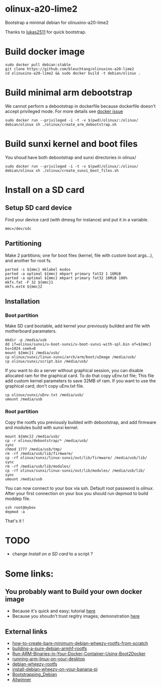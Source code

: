 olinux-a20-lime2
==========

Bootstrap a minimal debian for olinuxino-a20-lime2

Thanks to [lukas2511](https://github.com/lukas2511/olinuxino-a20-micro) for
quick bootstrap.

# Build docker image

```shell
sudo docker pull debian:stable
git clone https://github.com/bleuchtang/olinuxino-a20-lime2
cd olinuxino-a20-lime2 && sudo docker build -t debian/olinux .
```

# Build minimal arm debootstrap

We cannot perform a debootstrap in dockerfile because dockerfile doesn't accept
privileged mode. For more details see [docker
issue](https://github.com/docker/docker/issues/1916) 

```shell
sudo docker run --privileged -i -t -v $(pwd)/olinux/:/olinux/ debian/olinux sh ./olinux/create_arm_debootstrap.sh
```

# Build sunxi kernel and boot files

You shoud have both debootstrap and sunxi directories in olinux/
```shell
sudo docker run --privileged -i -t -v $(pwd)/olinux/:/olinux/ debian/olinux sh ./olinux/create_sunxi_boot_files.sh
```

# Install on a SD card

## Setup SD card device

Find your device card (with dmesg for instance) and put it in a variable.


```shell
mmc=/dev/sdc
```

## Partitioning

Make 2 partitions; one for boot files (kernel, file with custom boot args...),
and another for root fs. 

```shell
parted -s ${mmc} mklabel msdos
parted -a optimal ${mmc} mkpart primary fat32 1 16MiB
parted -a optimal ${mmc} mkpart primary fat32 16MiB 100%
mkfs.fat -F 32 ${mmc}1
mkfs.ext4 ${mmc}2
```

## Installation

### Boot partition

Make SD card bootable, add kernel your previously builded and file with
motherboard paramaters.

```shell
mkdir -p /media/usb
dd if=olinux/sunxi/u-boot-sunxi/u-boot-sunxi-with-spl.bin of=${mmc} bs=1024 seek=8
mount ${mmc}1 /media/usb/
cp olinux/sunxi/linux-sunxi/arch/arm/boot/uImage /media/usb/
cp olinux/sunxi/script.bin /media/usb/
```

If you want to do a server without graphical session, you can disable allocated
ram for the graphical card. To do that copy uEnv.txt file; This file add custom
kernel parameters to save 32MB of ram. If you want to use the graphical card;
don't copy uEnv.txt file.

```shell
cp olinux/sunxi/uEnv.txt /media/usb/
umount /media/usb
```

### Root partition

Copy the rootfs you previously builded with debootstrap, and add firmware and
modules build with sunxi kernel.

```shell
mount ${mmc}2 /media/usb/
cp -r olinux/debootstrap/* /media/usb/
sync
chmod 1777 /media/usb/tmp/
rm -rf /media/usb/lib/firmware/
cp -rf olinux/sunxi/linux-sunxi/out/lib/firmware/ /media/usb/lib/
sync
rm -rf /media/usb/lib/modules/
cp -rf olinux/sunxi/linux-sunxi/out/lib/modules/ /media/usb/lib/
sync
umount /media/usb
```

You can now connect to your box via ssh. Default root password is _olinux_.
After your first connection on your box you should run depmod to build moddep
file.

```shell
ssh root@mybox
depmod -a
```

That's it ! 

# TODO

- change _Install on a SD card_ to a script ?

# Some links:

## You probably want to Build your own docker image

- Because it's quick and easy; tutorial [here](http://www.aossama.com/build-debian-docker-image-from-scratch/)
- Because you shoudn't trust regitry images; demonstration [here](https://joeyh.name/blog/entry/docker_run_debian/) 

## External links 

- [how-to-create-bare-minimum-debian-wheezy-rootfs-from-scratch](http://olimex.wordpress.com/2014/07/21/how-to-create-bare-minimum-debian-wheezy-rootfs-from-scratch/)
- [building-a-pure-debian-armhf-rootfs](http://blog.night-shade.org.uk/2013/12/building-a-pure-debian-armhf-rootfs/)
- [Run-ARM-Binaries-in-Your-Docker-Container-Using-Boot2Docker](http://www.hnwatcher.com/r/1526487/Run-ARM-Binaries-in-Your-Docker-Container-Using-Boot2Docker)
- [running-arm-linux-on-your-desktop](http://tinkering-is-fun.blogspot.fr/2009/12/running-arm-linux-on-your-desktop-pc_12.html)
- [debian-wheezy-rootfs](http://www.yoovant.com/debian-wheezy-rootfs/)
- [install-debian-wheezy-on-your-banana-pi](http://cbwebs.de/single-board-computer/banana-pi/install-debian-wheezy-on-your-banana-pi/)
- [Bootstrapping_Debian](https://linux-sunxi.org/Mainline_Debian_HowTo#Bootstrapping_Debian)
- [Allwinner](https://wiki.debian.org/InstallingDebianOn/Allwinner)
